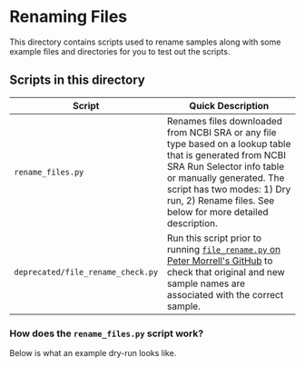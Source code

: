 # Renaming Files

This directory contains scripts used to rename samples along with some example files and directories for you to test out the scripts.

## Scripts in this directory

| Script | Quick Description |
| ------ | ----------------- |
| `rename_files.py` | Renames files downloaded from NCBI SRA or any file type based on a lookup table that is generated from NCBI SRA Run Selector info table or manually generated. The script has two modes: 1) Dry run, 2) Rename files. See below for more detailed description. |
| `deprecated/file_rename_check.py` | Run this script prior to running [`file_rename.py` on Peter Morrell's GitHub](https://github.com/pmorrell/Utilities/blob/master/file_rename.py) to check that original and new sample names are associated with the correct sample. |

### How does the `rename_files.py` script work?

Below is what an example dry-run looks like.
